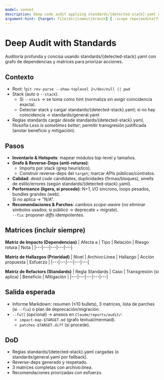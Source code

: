 ```yaml
---
model: sonnet
description: Deep code audit applying standards/{detected-stack}.yaml with dependency-impact mapping and actionable findings. Git-optional.
argument-hint: [target: file|dir|commit|branch] [--scope repo|module|file] [--full] [--fix|--nofix] [--stack auto|node|python|java|go|rust|php|dotnet|react|vue|angular]
---
```


# Deep Audit with Standards

Auditoría profunda y concisa usando standards/{detected-stack}.yaml con grafo de dependencias y matrices para priorizar acciones.

## Contexto
- Root: !`git rev-parse --show-toplevel 2>/dev/null || pwd`
- Stack (auto o `--stack`):
  - Si `--stack` → se toma como hint (normaliza sin exigir coincidencia exacta).
  - Detectar stack y cargar standards/{detected-stack}.yaml; si no hay coincidencia → standards/general.yaml
- Reglas standards cargar desde standards/{detected-stack}.yaml, filosofía *Less is sometimes better*; permitir transgresión justificada (anotar beneficio y mitigación).

## Pasos
- **Inventario & Hotspots**: mapear módulos top-level y tamaños.
- **Grafo & Reverse-Deps (anti-roturas)**:
  - Imports por stack (grep heurístico).
  - Construir reverse-deps del `target`; marcar APIs públicas/contratos.
- **Calidad**: *dead code* candidates, duplicidades (firmas/bloques), smells de estilo/errores (según standards/{detected-stack}.yaml).
- **Performance (ligera, si procede)**: N+1, I/O síncrono, loops pesados, bundles grandes (web).  
  Si no aplica → "N/A".
- **Recomendaciones & Parches**: cambios *scope-aware* (no eliminar símbolos usados; si público → deprecate + migrate).  
  `--fix`: proponer *diffs* idempotentes.

## Matrices (incluir siempre)
**Matriz de Impacto (Dependencias)**
| Afecta a | Tipo | Relación | Riesgo rotura | Nota |
|---|---|---|---|---|

**Matriz de Hallazgos (Prioridad)**
| Nivel | Archivo:Línea | Hallazgo | Acción propuesta | Esfuerzo |
|---|---|---|---|---|

**Matriz de Refactors (Standards)**
| Regla Standards | Caso | Transgresión (si aplica) | Beneficio | Mitigación |
|---|---|---|---|---|

## Salida esperada
- Informe Markdown: resumen (≤10 bullets), 3 matrices, lista de parches (si `--fix`) o plan de deprecación/migración.
- `--full` (opcional) → anexos en `Claude/reports/audit/`:
  - `impact-map-$TARGET.md` (grafo textual/mermaid).
  - `patches-$TARGET.diff` (si procede).

## DoD
- Reglas standards/{detected-stack}.yaml cargadas (o standards/general.yaml por fallback).
- Reverse-deps generado y respetado.
- 3 matrices completas con archivo:línea.
- Recomendaciones priorizadas con esfuerzo.